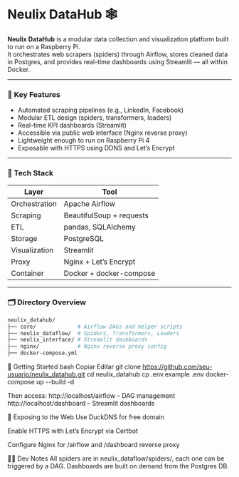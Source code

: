 # Neulix DataHub 🕸️

**Neulix DataHub** is a modular data collection and visualization platform built to run on a Raspberry Pi.  
It orchestrates web scrapers (spiders) through Airflow, stores cleaned data in Postgres, and provides real-time dashboards using Streamlit — all within Docker.

---

### 📌 Key Features

- Automated scraping pipelines (e.g., LinkedIn, Facebook)
- Modular ETL design (spiders, transformers, loaders)
- Real-time KPI dashboards (Streamlit)
- Accessible via public web interface (Nginx reverse proxy)
- Lightweight enough to run on Raspberry Pi 4
- Exposable with HTTPS using DDNS and Let’s Encrypt

---

### 🧱 Tech Stack

| Layer         | Tool                     |
|---------------|--------------------------|
| Orchestration | Apache Airflow           |
| Scraping      | BeautifulSoup + requests |
| ETL           | pandas, SQLAlchemy       |
| Storage       | PostgreSQL               |
| Visualization | Streamlit                |
| Proxy         | Nginx + Let’s Encrypt    |
| Container     | Docker + docker-compose  |

---

### 🗂 Directory Overview

```bash
neulix_datahub/
├── core/             # Airflow DAGs and helper scripts
├── neulix_dataflow/  # Spiders, Transformers, Loaders
├── neulix_interface/ # Streamlit dashboards
├── nginx/            # Nginx reverse proxy config
├── docker-compose.yml
```

🚀 Getting Started
bash
Copiar
Editar
git clone https://github.com/seu-usuario/neulix_datahub.git
cd neulix_datahub
cp .env.example .env
docker-compose up --build -d

Then access:
http://localhost/airflow – DAG management
http://localhost/dashboard – Streamlit dashboards

🔐 Exposing to the Web
Use DuckDNS for free domain

Enable HTTPS with Let’s Encrypt via Certbot

Configure Nginx for /airflow and /dashboard reverse proxy

👨‍💻 Dev Notes
All spiders are in neulix_dataflow/spiders/, each one can be triggered by a DAG.
Dashboards are built on demand from the Postgres DB.
